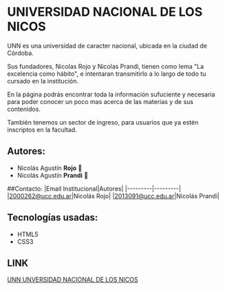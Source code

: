 # UNIVERSIDAD NACIONAL DE LOS NICOS
<p>UNN es una universidad de caracter nacional, ubicada en la ciudad de Córdoba.</p>
<p>Sus fundadores, Nicolas Rojo y Nicolas Prandi, tienen como lema "La excelencia como hábito", e intentaran transmitirlo a lo largo de todo tu cursado en la institución.</p>
<p>En la página podrás encontrar toda la información sufuciente y necesaria para poder conocer un poco mas acerca de las materias y de sus contenidos.</p>
<p>También tenemos un sector de ingreso, para usuarios que ya estén inscriptos en la facultad.</p>  

## Autores: 
* Nicolás Agustín **Rojo**  :slightly_smiling_face:
* Nicolás Agustín **Prandi**  :slightly_smiling_face:

##Contacto:
|Email Institucional|Autores|
|---------|---------|
|2000262@ucc.edu.ar|Nicolás Rojo|
|2013091@ucc.edu.ar|Nicolás Prandi|

## Tecnologías usadas:
* HTML5
* CSS3

## LINK 
[UNN UNVERSIDAD NACIONAL DE LOS NICOS]()